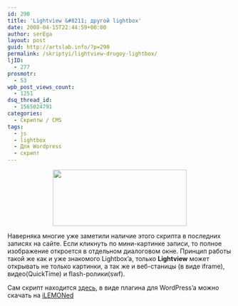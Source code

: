 ```yaml
---
id: 290
title: 'Lightview &#8211; другой lightbox'
date: 2008-04-15T22:44:59+00:00
author: serEga
layout: post
guid: http://artslab.info/?p=290
permalink: /skriptyi/lightview-drugoy-lightbox/
ljID:
  - 277
prosmotr:
  - 53
wpb_post_views_count:
  - 1251
dsq_thread_id:
  - 1565024791
categories:
  - Скрипты / CMS
tags:
  - js
  - lightbox
  - Для Wordpress
  - скрипт
---
```

<p style="text-align: center;">
  <a href="http://artslab.info/wp-content/uploads/lightview.jpg" class="lightview"><img class="alignnone size-medium wp-image-295" title="lightview" src="http://artslab.info/wp-content/uploads/lightview-300x126.jpg" alt="" width="300" height="126" srcset="http://googledrive.com/host/0B9lHVSSSdxdxd0hjdUdmRzY3Tjg/lightview-300x126.jpg 300w, http://googledrive.com/host/0B9lHVSSSdxdxd0hjdUdmRzY3Tjg/lightview.jpg 665w" sizes="(max-width: 300px) 100vw, 300px" /></a>
</p>

Наверняка многие уже заметили наличие этого скрипта в последних записях на сайте. Если кликнуть по мини-картинке записи, то полное изображение откроется в отдельном диалоговом окне. Принцип работы такой же как и уже знакомого Lightbox&#8217;a, только **Lightview** может открывать не только картинки, а так же и веб-станицы (в виде iframe), видео(QuickTime) и flash-ролики(swf).

Сам скрипт находится <a href="http://www.nickstakenburg.com/projects/lightview/" target="_blank">здесь</a>, в виде плагина для WordPress&#8217;a можно скачать на <a href="http://www.ilemoned.com/archives/lightview-for-wordpress" target="_blank">iLEMONed</a>